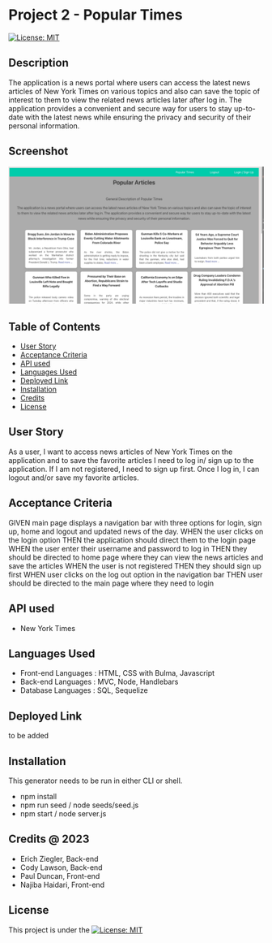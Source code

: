 # Project 2 - Popular Times

[![License: MIT](https://img.shields.io/badge/License-MIT-yellow.svg)](https://opensource.org/licenses/MIT)

## Description
The application is a news portal where users can access the latest news articles of New York Times on various topics and also can save the topic of interest to them to view the related news articles later after log in. The application provides a convenient and secure way for users to stay up-to-date with the latest news while ensuring the privacy and security of their personal information.

## Screenshot
![Popular Times](./public/images/screenshot.jpeg)

## Table of Contents 

  - [User Story](#use-story)
  - [Acceptance Criteria](#acceptance-criteria)
  - [API used](#api-used)
  - [Languages Used](#languages-used)
  - [Deployed Link](#deployed-link)
  - [Installation](#installation)
  - [Credits](#credits-@-2023)
  - [License](#license)

## User Story
As a user, I want to access news articles of New York Times on the application and to save the favorite articles I need to log in/ sign up to the application. If I am not registered, I need to sign up first. Once I log in, I can logout and/or save my favorite articles.

## Acceptance Criteria
GIVEN main page displays a navigation bar with three options for login, sign up, home and logout and updated news of the day.
WHEN the user clicks on the login option
THEN the application should direct them to the login page
WHEN the user enter their username and password to log in
THEN they should be directed to home page where they can view the news articles and save the articles
WHEN the user is not registered
THEN they should sign up first
WHEN user clicks on the log out option in the navigation bar
THEN user should be directed to the main page where they need to login

## API used
* New York Times

## Languages Used
* Front-end Languages : HTML, CSS with Bulma, Javascript
* Back-end Languages : MVC, Node, Handlebars
* Database Languages : SQL, Sequelize

## Deployed Link
to be added

## Installation
This generator needs to be run in either CLI or shell.
* npm install
* npm run seed / node seeds/seed.js
* npm start / node server.js
  
## Credits @ 2023
* Erich Ziegler, Back-end
* Cody Lawson, Back-end
* Paul Duncan, Front-end
* Najiba Haidari, Front-end
  
## License
This project is under the [![License: MIT](https://img.shields.io/badge/License-MIT-yellow.svg)](https://opensource.org/licenses/MIT)

